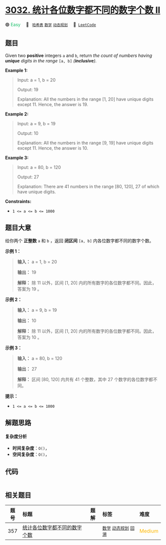 # [3032. 统计各位数字都不同的数字个数 II](https://leetcode.com/problems/count-numbers-with-unique-digits-ii)

🟢 <font color=#15bd66>Easy</font>&emsp; 🔖&ensp; [`哈希表`](/tag/hash-table.md) [`数学`](/tag/math.md) [`动态规划`](/tag/dynamic-programming.md)&emsp; 🔗&ensp;[`LeetCode`](https://leetcode.com/problems/count-numbers-with-unique-digits-ii)

## 题目

Given two **positive** integers `a` and `b`, return _the count of numbers
having  **unique** digits in the range_ `[a, b]` _(**inclusive**)._



**Example 1:**

> Input: a = 1, b = 20
> 
> Output: 19
> 
> Explanation: All the numbers in the range [1, 20] have unique digits except 11. Hence, the answer is 19.

**Example 2:**

> Input: a = 9, b = 19
> 
> Output: 10
> 
> Explanation: All the numbers in the range [9, 19] have unique digits except 11. Hence, the answer is 10. 

**Example 3:**

> Input: a = 80, b = 120
> 
> Output: 27
> 
> Explanation: There are 41 numbers in the range [80, 120], 27 of which have unique digits.

**Constraints:**

  * `1 <= a <= b <= 1000`


## 题目大意

给你两个 **正整数** `a` 和 `b` ，返回 **闭区间** `[a, b]` 内各位数字都不同的数字个数。



**示例 1：**

> 
> 
> 
> 
> 
> **输入：** a = 1, b = 20
> 
> **输出：** 19
> 
> **解释：** 除 11 以外，区间 [1, 20] 内的所有数字的各位数字都不同。因此，答案为 19 。
> 
> 

**示例 2：**

> 
> 
> 
> 
> 
> **输入：** a = 9, b = 19
> 
> **输出：** 10
> 
> **解释：** 除 11 以外，区间 [1, 20] 内的所有数字的各位数字都不同。因此，答案为 10 。
> 
> 

**示例 3：**

> 
> 
> 
> 
> 
> **输入：** a = 80, b = 120
> 
> **输出：** 27
> 
> **解释：** 区间 [80, 120] 内共有 41 个整数，其中 27 个数字的各位数字都不同。
> 
> 



**提示：**

  * `1 <= a <= b <= 1000`


## 解题思路

#### 复杂度分析

- **时间复杂度**：`O()`，
- **空间复杂度**：`O()`，

## 代码

```javascript

```

## 相关题目

<!-- prettier-ignore -->
| 题号 | 标题 | 题解 | 标签 | 难度 |
| :------: | :------ | :------: | :------ | :------ |
| 357 | [统计各位数字都不同的数字个数](https://leetcode.com/problems/count-numbers-with-unique-digits) |  |  [`数学`](/tag/math.md) [`动态规划`](/tag/dynamic-programming.md) [`回溯`](/tag/backtracking.md) | <font color=#ffb800>Medium</font> |